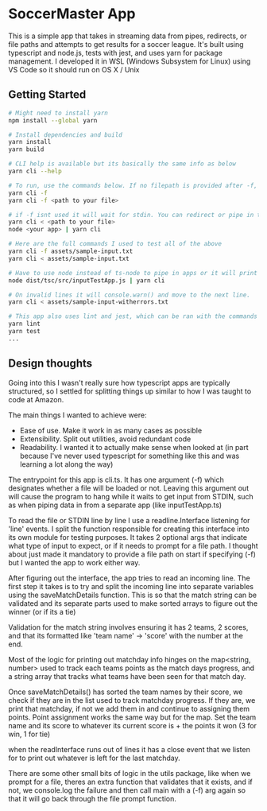 # SoccerMaster App

This is a simple app that takes in streaming data from pipes, redirects, or file paths and attempts to get results for a soccer league.
It's built using typescript and node.js, tests with jest, and uses yarn for package management. I developed it in WSL (Windows Subsystem for Linux) using VS Code so it should run on OS X / Unix

## Getting Started

```bash
# Might need to install yarn
npm install --global yarn

# Install dependencies and build
yarn install
yarn build

# CLI help is available but its basically the same info as below
yarn cli --help

# To run, use the commands below. If no filepath is provided after -f, it will prompt for one
yarn cli -f 
yarn cli -f <path to your file>

# if -f isnt used it will wait for stdin. You can redirect or pipe in this way
yarn cli < <path to your file>
node <your app> | yarn cli

# Here are the full commands I used to test all of the above
yarn cli -f assets/sample-input.txt
yarn cli < assets/sample-input.txt

# Have to use node instead of ts-node to pipe in apps or it will print info at the beginning and try to take it as args. this app will pipe in larger text file thats just 100 lines of the sample-input.txt
node dist/tsc/src/inputTestApp.js | yarn cli

# On invalid lines it will console.warn() and move to the next line.
yarn cli < assets/sample-input-witherrors.txt

# This app also uses lint and jest, which can be ran with the commands below.
yarn lint
yarn test
...
```
## Design thoughts

Going into this I wasn't really sure how typescript apps are typically structured, so I settled for splitting things up similar to how I was taught to code at Amazon.

The main things I wanted to achieve were:

- Ease of use. Make it work in as many cases as possible
- Extensibility. Split out utilities, avoid redundant code
- Readability. I wanted it to actually make sense when looked at (in part because I've never used typescript for something like this and was learning a lot along the way) 

The entrypoint for this app is cli.ts. It has one argument (-f) which designates whether a file will be loaded or not. Leaving this argument out will cause the program to hang while it waits to get input from STDIN, such as when piping data in from a separate app (like inputTestApp.ts)

To read the file or STDIN line by line I use a readline.Interface listening for 'line' events. I split the function responsible for creating this interface into its own module for testing purposes. It takes 2 optional args that indicate what type of input to expect, or if it needs to prompt for a file path. I thought about just made it mandatory to provide a file path on start if specifying (-f) but I wanted the app to work either way.

After figuring out the interface, the app tries to read an incoming line. The first step it takes is to try and split the incoming line into separate variables using the saveMatchDetails function. This is so that the match string can be validated and its separate parts used to make sorted arrays to figure out the winner (or if its a tie)

Validation for the match string involves ensuring it has 2 teams, 2 scores, and that its formatted like 'team name' -> 'score' with the number at the end. 

Most of the logic for printing out matchday info hinges on the map<string, number> used to track each teams points as the match days progress, and a string array that tracks what teams have been seen for that match day.

Once saveMatchDetails() has sorted the team names by their score, we check if they are in the list used to track matchday progress. If they are, we print that matchday, if not we add them in and continue to assigning them points. Point assignment works the same way but for the map. Set the team name and its score to whatever its current score is + the points it won (3 for win, 1 for tie)

when the readInterface runs out of lines it has a close event that we listen for to print out whatever is left for the last matchday.

There are some other small bits of logic in the utils package, like when we prompt for a file, theres an extra function that validates that it exists, and if not, we console.log the failure and then call main with a (-f) arg again so that it will go back through the file prompt function.
